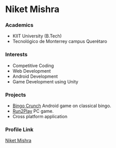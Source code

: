 # Niket Mishra

### Academics

- KIIT University (B.Tech)
- Tecnológico de Monterrey campus Querétaro

### Interests

- Competitive Coding
- Web Development 
- Android Development
- Game Development using Unity

### Projects

- [Bingo Crunch](https://github.com/niketmishra/Bingo-Crunch-) Android game on classical bingo.
- [Run2Play](https://github.com/niketmishra/Run2play) PC game.
- Cross platform application


### Profile Link

[Niket Mishra](https://github.com/niketmishra)